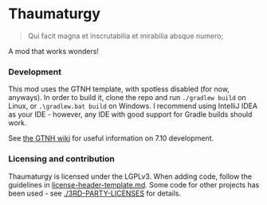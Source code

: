 # Thaumaturgy
> Qui facit magna et inscrutabilia et mirabilia absque numero;

A mod that works wonders!

### Development
This mod uses the GTNH template, with spotless disabled (for now, anyways). In order to build it, clone the repo and run
`./gradlew build` on Linux, or `.\gradlew.bat build` on Windows. I recommend using IntelliJ IDEA as your IDE - however,
any IDE with good support for Gradle builds should work.

See [the GTNH wiki](https://wiki.gtnewhorizons.com/wiki/Development) for useful information on 7.10 development.

### Licensing and contribution
Thaumaturgy is licensed under the LGPLv3. When adding code, follow the guidelines in
[license-header-template.md](./license-header-template.md). Some code for other projects has been used - see
[./3RD-PARTY-LICENSES](./3RD-PARTY-LICENCES) for details.

